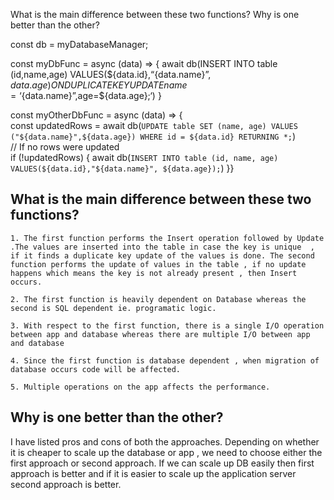 What is the main difference between these two functions? 
Why is one better than the other?

const db = myDatabaseManager;

const myDbFunc = async (data) => {
    await db(INSERT INTO table (id,name,age) 
    VALUES(${data.id},“{data.name}”, ${data.age}) 
    ON DUPLICATE KEY UPDATE name =‘${data.name}”,age=${data.age};‘)
    }
    
const myOtherDbFunc = async (data) => {    
    const updatedRows = await db(`UPDATE table SET (name, age) VALUES ("${data.name}",${data.age}) WHERE id = ${data.id} RETURNING *;`)    
    // If no rows were updated    
    if (!updatedRows) {
        await db(`INSERT INTO table (id, name, age) VALUES(${data.id},"${data.name}", ${data.age});`)
    }}


   ##  What is the main difference between these two functions?

     

    1. The first function performs the Insert operation followed by Update .The values are inserted into the table in case the key is unique  , if it finds a duplicate key update of the values is done. The second function performs the update of values in the table , if no update happens which means the key is not already present , then Insert occurs.
    
    2. The first function is heavily dependent on Database whereas the second is SQL dependent ie. programatic logic.
    
    3. With respect to the first function, there is a single I/O operation between app and database whereas there are multiple I/O between app and database
    
    4. Since the first function is database dependent , when migration of database occurs code will be affected.
    
    5. Multiple operations on the app affects the performance.


   ## Why is one better than the other?
 I have listed pros and cons of both the approaches.
 Depending on whether it is cheaper to scale up the database or app , we need to choose either the first approach or second approach. If we can scale up DB easily then first approach is better and if it is easier to scale up the application server second approach is better.

